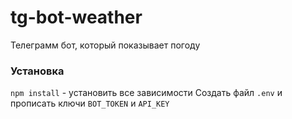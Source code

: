 # tg-bot-weather
Телеграмм бот, который показывает погоду

### Установка
`npm install` - установить все зависимости
Создать файл `.env` и прописать ключи `BOT_TOKEN` и `API_KEY`
